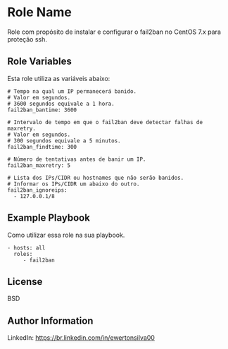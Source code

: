 Role Name
=========

Role com propósito de instalar e configurar o fail2ban no CentOS 7.x para proteção ssh.

Role Variables
--------------

Esta role utiliza as variáveis abaixo:

```
# Tempo na qual um IP permanecerá banido.
# Valor em segundos.
# 3600 segundos equivale a 1 hora.
fail2ban_bantime: 3600

# Intervalo de tempo em que o fail2ban deve detectar falhas de maxretry.
# Valor em segundos.
# 300 segundos equivale a 5 minutos.
fail2ban_findtime: 300

# Número de tentativas antes de banir um IP.
fail2ban_maxretry: 5

# Lista dos IPs/CIDR ou hostnames que não serão banidos.
# Informar os IPs/CIDR um abaixo do outro.
fail2ban_ignoreips:
  - 127.0.0.1/8
```



Example Playbook
----------------

Como utilizar essa role na sua playbook.

    - hosts: all
      roles:
         - fail2ban

License
-------

BSD

Author Information
------------------

LinkedIn: https://br.linkedin.com/in/ewertonsilva00

